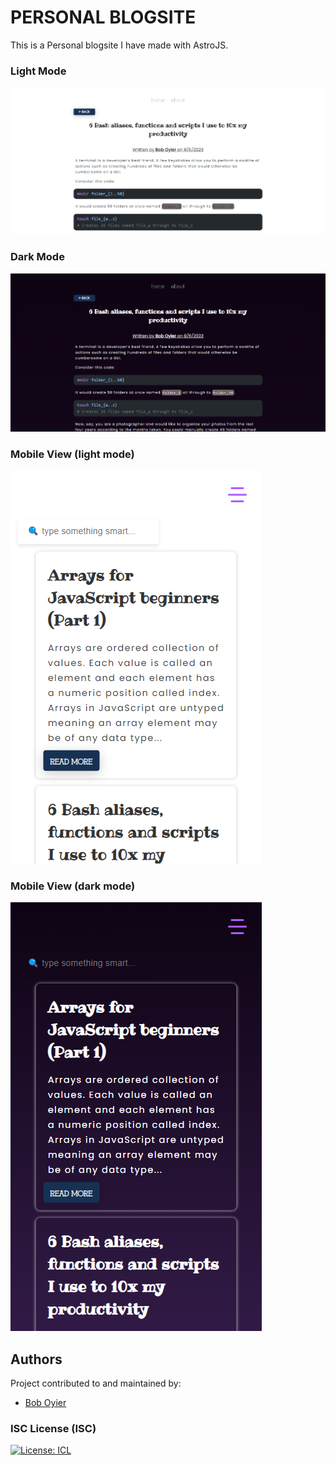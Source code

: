 # PERSONAL BLOGSITE

This is a Personal blogsite I have made with AstroJS.

### Light Mode

![](./readme-resources/lightmode.png)

### Dark Mode

![](./readme-resources/darkmode.png)

### Mobile View (light mode)

![](./readme-resources/homemobilelight.png)

### Mobile View (dark mode)

![](./readme-resources/homemobiledark.png)

## Authors

Project contributed to and maintained by:

- [Bob Oyier](https://github.com/oyieroyier/)

### ISC License (ISC)

[![License: ICL](https://img.shields.io/badge/License-ISC-blue.svg)](https://opensource.org/licenses/ISC)
